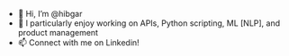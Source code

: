 - 👋 Hi, I’m @hibgar
- 👀 I particularly enjoy working on APIs, Python scripting, ML [NLP], and product management
- 📫 Connect with me on Linkedin! 

<!---
hibgar/hibgar is a ✨ special ✨ repository because its `README.md` (this file) appears on your GitHub profile.
You can click the Preview link to take a look at your changes.
--->
